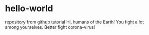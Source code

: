 # hello-world
repository from github tutorial
Hi, humans of the Earth! 
You fight a lot among yourselves. 
Better fight corona-virus!
